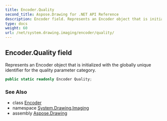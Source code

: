 ```yaml
---
title: Encoder.Quality
second_title: Aspose.Drawing for .NET API Reference
description: Encoder field. Represents an Encoder object that is initialized with the globally unique identifier for the quality parameter category
type: docs
weight: 60
url: /net/system.drawing.imaging/encoder/quality/
---
```

## Encoder.Quality field

Represents an Encoder object that is initialized with the globally unique identifier for the quality parameter category.

```csharp
public static readonly Encoder Quality;
```

### See Also

* class [Encoder](../)
* namespace [System.Drawing.Imaging](../../encoder/)
* assembly [Aspose.Drawing](../../../)


